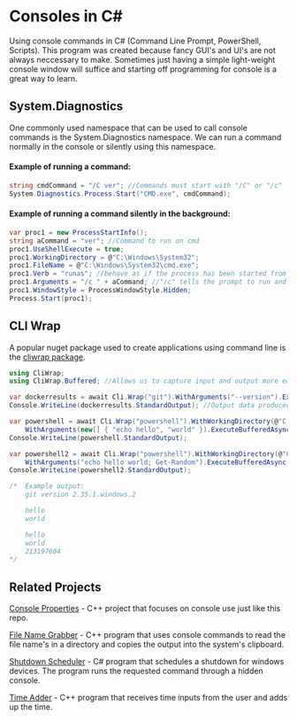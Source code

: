 # Consoles in C#
Using console commands in C# (Command Line Prompt, PowerShell, Scripts). This program was created because fancy GUI's and UI's are not always neccessary to make. Sometimes just having a simple light-weight console window will suffice and starting off programming for console is a great way to learn.

**System.Diagnostics**
-------------------------
One commonly used namespace that can be used to call console commands is the System.Diagnostics namespace. We can run a command normally in the console or silently using this namespace.

#### Example of running a command:
```cs
string cmdCommand = "/C ver"; //Commands must start with "/C" or "/c"
System.Diagnostics.Process.Start("CMD.exe", cmdCommand);
```

#### Example of running a command silently in the background:
```cs
var proc1 = new ProcessStartInfo();
string aCommand = "ver"; //Command to run on cmd
proc1.UseShellExecute = true;
proc1.WorkingDirectory = @"C:\Windows\System32";
proc1.FileName = @"C:\Windows\System32\cmd.exe";
proc1.Verb = "runas"; //behave as if the process has been started from Explorer with the "Run as Administrator" menu command
proc1.Arguments = "/c " + aCommand; //"/c" tells the prompt to run and terminate afterwards | "/k" executes a process passed as an argument, "&&" indicates another line/command
proc1.WindowStyle = ProcessWindowStyle.Hidden;
Process.Start(proc1);
```

## CLI Wrap
A popular nuget package used to create applications using command line is the [cliwrap package](https://github.com/Tyrrrz/CliWrap).

```cs
using CliWrap;
using CliWrap.Buffered; //Allows us to capture input and output more easily

var dockerresults = await Cli.Wrap("git").WithArguments("--version").ExecuteBufferedAsync();
Console.WriteLine(dockerresults.StandardOutput); //Output data produced by underlying process

var powershell = await Cli.Wrap("powershell").WithWorkingDirectory(@"C:\").
    WithArguments(new[] { "echo hello", "world" }).ExecuteBufferedAsync();
Console.WriteLine(powershell.StandardOutput);

var powershell2 = await Cli.Wrap("powershell").WithWorkingDirectory(@"C:\").
    WithArguments("echo hello world; Get-Random").ExecuteBufferedAsync();
Console.WriteLine(powershell2.StandardOutput);

/*  Example output:
    git version 2.35.1.windows.2

    hello
    world

    hello
    world
    213197604
*/
```

**Related Projects**
----------
[Console Properties](https://github.com/Kttra/ConsoleProperties) - C++ project that focuses on console use just like this repo.

[File Name Grabber](https://github.com/Kttra/FileNameGrabber) - C++ program that uses console commands to read the file name's in a directory and copies the output into the system's clipboard.

[Shutdown Scheduler](https://github.com/Kttra/ShutdownScheduler) - C# program that schedules a shutdown for windows devices. The program runs the requested command through a hidden console.

[Time Adder](https://github.com/Kttra/TimeAdder) - C++ program that receives time inputs from the user and adds up the time.
